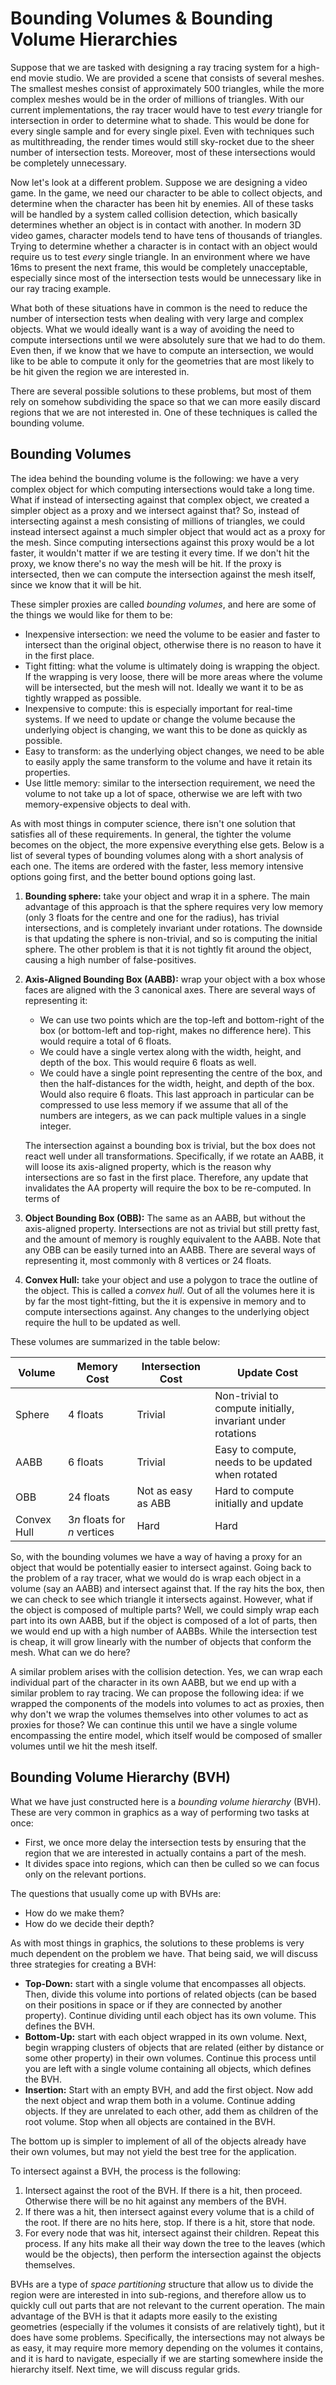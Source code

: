 # Bounding Volumes & Bounding Volume Hierarchies

Suppose that we are tasked with designing a ray tracing system for a high-end
movie studio. We are provided a scene that consists of several meshes. The
smallest meshes consist of approximately 500 triangles, while the more complex
meshes would be in the order of millions of triangles. With our current
implementations, the ray tracer would have to test *every* triangle for
intersection in order to determine what to shade. This would be done for every
single sample and for every single pixel. Even with techniques such as
multithreading, the render times would still sky-rocket due to the sheer number
of intersection tests. Moreover, most of these intersections would be completely
unnecessary. 

Now let's look at a different problem. Suppose we are designing a video game. In
the game, we need our character to be able to collect objects, and determine
when the character has been hit by enemies. All of these tasks will be handled
by a system called collision detection, which basically determines whether an
object is in contact with another. In modern 3D video games, character models
tend to have tens of thousands of triangles. Trying to determine whether a
character is in contact with an object would require us to test *every* single
triangle. In an environment where we have 16ms to present the next frame, this
would be completely unacceptable, especially since most of the intersection
tests would be unnecessary like in our ray tracing example.

What both of these situations have in common is the need to reduce the number of
intersection tests when dealing with very large and complex objects. What we
would ideally want is a way of avoiding the need to compute intersections until
we were absolutely sure that we had to do them. Even then, if we know that we
have to compute an intersection, we would like to be able to compute it only for
the geometries that are most likely to be hit given the region we are interested
in.

There are several possible solutions to these problems, but most of them rely on
somehow subdividing the space so that we can more easily discard regions that we
are not interested in. One of these techniques is called the bounding volume.

## Bounding Volumes

The idea behind the bounding volume is the following: we have a very complex
object for which computing intersections would take a long time. What if instead
of intersecting against that complex object, we created a simpler object as a
proxy and we intersect against that? So, instead of intersecting against a mesh
consisting of millions of triangles, we could instead intersect against a much
simpler object that would act as a proxy for the mesh. Since computing
intersections against this proxy would be a lot faster, it wouldn't matter if we
are testing it every time. If we don't hit the proxy, we know there's no way the
mesh will be hit. If the proxy is intersected, then we can compute the
intersection against the mesh itself, since we know that it will be hit.

These simpler proxies are called *bounding volumes*, and here are some of the
things we would like for them to be:

* Inexpensive intersection: we need the volume to be easier and faster to
  intersect than the original object, otherwise there is no reason to have it in
  the first place.
* Tight fitting: what the volume is ultimately doing is wrapping the object. If
  the wrapping is very loose, there will be more areas where the volume will be
  intersected, but the mesh will not. Ideally we want it to be as tightly
  wrapped as possible.
* Inexpensive to compute: this is especially important for real-time systems. If
  we need to update or change the volume because the underlying object is
  changing, we want this to be done as quickly as possible.
* Easy to transform: as the underlying object changes, we need to be able to
  easily apply the same transform to the volume and have it retain its
  properties.
* Use little memory: similar to the intersection requirement, we need the volume
  to not take up a lot of space, otherwise we are left with two memory-expensive
  objects to deal with.

As with most things in computer science, there isn't one solution that satisfies
all of these requirements. In general, the tighter the volume becomes on the
object, the more expensive everything else gets. Below is a list of several
types of bounding volumes along with a short analysis of each one. The items are
ordered with the faster, less memory intensive options going first, and the
better bound options going last.

1. **Bounding sphere:** take your object and wrap it in a sphere. The main advantage
   of this approach is that the sphere requires very low memory (only 3 floats
   for the centre and one for the radius), has trivial intersections, and is
   completely invariant under rotations. The downside is that updating the
   sphere is non-trivial, and so is computing the initial sphere. The other
   problem is that it is not tightly fit around the object, causing a high
   number of false-positives.
2. **Axis-Aligned Bounding Box (AABB):** wrap your object with a box whose faces
   are aligned with the 3 canonical axes. There are several ways of representing
   it: 
   * We can use two points which are the top-left and bottom-right of the box
     (or bottom-left and top-right, makes no difference here). This would
     require a total of 6 floats.
   * We could have a single vertex along with the width, height, and depth of
     the box. This would require 6 floats as well.
   * We could have a single point representing the centre of the box, and then
     the half-distances for the width, height, and depth of the box. Would also
     require 6 floats. This last approach in particular can be compressed to use
     less memory if we assume that all of the numbers are integers, as we can
     pack multiple values in a single integer.

   The intersection against a bounding box is trivial, but the box does not
   react well under all transformations. Specifically, if we rotate an AABB, it
   will loose its axis-aligned property, which is the reason why intersections
   are so fast in the first place. Therefore, any update that invalidates the AA
   property will require the box to be re-computed. In terms of 
3. **Object Bounding Box (OBB):** The same as an AABB, but without the
   axis-aligned property. Intersections are not as trivial but still pretty
   fast, and the amount of memory is roughly equivalent to the AABB. Note that
   any OBB can be easily turned into an AABB. There are several ways of
   representing it, most commonly with 8 vertices or 24 floats.
4. **Convex Hull:** take your object and use a polygon to trace the outline of
   the object. This is called a *convex hull*. Out of all the volumes here it is
   by far the most tight-fitting, but the it is expensive in memory and to
   compute intersections against. Any changes to the underlying object require
   the hull to be updated as well.

These volumes are summarized in the table below:

| **Volume** | **Memory Cost** | **Intersection Cost** | **Update Cost** |
|------------|-----------------|-----------------------|-----------------|
| Sphere | 4 floats | Trivial | Non-trivial to compute initially, invariant under rotations |
| AABB | 6 floats | Trivial | Easy to compute, needs to be updated when rotated |
| OBB | 24 floats | Not as easy as ABB | Hard to compute initially and update |
| Convex Hull | 3$n$ floats for $n$ vertices | Hard | Hard |

So, with the bounding volumes we have a way of having a proxy for an object that
would be potentially easier to intersect against. Going back to the problem of a
ray tracer, what we would do is wrap each object in a volume (say an AABB) and
intersect against that. If the ray hits the box, then we can check to see which
triangle it intersects against. However, what if the object is composed of
multiple parts? Well, we could simply wrap each part into its own AABB, but if
the object is composed of a lot of parts, then we would end up with a high
number of AABBs. While the intersection test is cheap, it will grow linearly
with the number of objects that conform the mesh. What can we do here?

A similar problem arises with the collision detection. Yes, we can wrap each
individual part of the character in its own AABB, but we end up with a similar
problem to ray tracing. We can propose the following idea: if we wrapped the
components of the models into volumes to act as proxies, then why don't we wrap
the volumes themselves into other volumes to act as proxies for those? We can
continue this until we have a single volume encompassing the entire model, which
itself would be composed of smaller volumes until we hit the mesh itself.

## Bounding Volume Hierarchy (BVH)

What we have just constructed here is a *bounding volume hierarchy* (BVH). These
are very common in graphics as a way of performing two tasks at once:

* First, we once more delay the intersection tests by ensuring that the region
  that we are interested in actually contains a part of the mesh.
* It divides space into regions, which can then be culled so we can focus only
  on the relevant portions.

The questions that usually come up with BVHs are:

* How do we make them?
* How do we decide their depth?

As with most things in graphics, the solutions to these problems is very much
dependent on the problem we have. That being said, we will discuss three
strategies for creating a BVH:

* **Top-Down:** start with a single volume that encompasses all objects. Then,
  divide this volume into portions of related objects (can be based on their
  positions in space or if they are connected by another property). Continue
  dividing until each object has its own volume. This defines the BVH.
* **Bottom-Up:** start with each object wrapped in its own volume. Next, begin
  wrapping clusters of objects that are related (either by distance or some
  other property) in their own volumes. Continue this process until you are left
  with a single volume containing all objects, which defines the BVH.
* **Insertion:** Start with an empty BVH, and add the first object. Now add the
  next object and wrap them both in a volume. Continue adding objects. If they
  are unrelated to each other, add them as children of the root volume. Stop
  when all objects are contained in the BVH.

The bottom up is simpler to implement of all of the objects already have their
own volumes, but may not yield the best tree for the application. 

To intersect against a BVH, the process is the following:

1. Intersect against the root of the BVH. If there is a hit, then proceed.
   Otherwise there will be no hit against any members of the BVH.
2. If there was a hit, then intersect against every volume that is a child of
   the root. If there are no hits here, stop. If there is a hit, store that
   node.
3. For every node that was hit, intersect against their children. Repeat this
   process. If any hits make all their way down the tree to the leaves (which
   would be the objects), then perform the intersection against the objects
   themselves.

BVHs are a type of *space partitioning* structure that allow us to divide the
region were are interested in into sub-regions, and therefore allow us to
quickly cull out parts that are not relevant to the current operation. The main
advantage of the BVH is that it adapts more easily to the existing geometries
(especially if the volumes it consists of are relatively tight), but it does
have some problems. Specifically, the intersections may not always be as easy,
it may require more memory depending on the volumes it contains, and it is hard
to navigate, especially if we are starting somewhere inside the hierarchy
itself. Next time, we will discuss regular grids.
